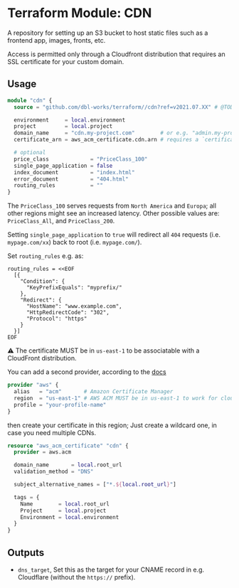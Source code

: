 # Terraform Module: CDN

A repository for setting up an S3 bucket to host static files such as a frontend app, images, fronts, etc.

Access is permitted only through a Cloudfront distribution that requires an SSL certificate for your custom domain.


## Usage

```terraform
module "cdn" {
  source = "github.com/dbl-works/terraform//cdn?ref=v2021.07.XX" # @TODO: update on release

  environment     = local.environment
  project         = local.project
  domain_name     = "cdn.my-project.com"        # or e.g. "admin.my-project.com"
  certificate_arn = aws_acm_certificate.cdn.arn # requires a `certificate` module to be created separately

  # optional
  price_class             = "PriceClass_100"
  single_page_application = false
  index_document          = "index.html"
  error_document          = "404.html"
  routing_rules           = ""
}
```

The `PriceClass_100` serves requests from `North America` and `Europa`; all other regions might see an increased latency. Other possible values are: `PriceClass_All`, and `PriceClass_200`.

Setting `single_page_application` to `true` will redirect all `404` requests (i.e. `mypage.com/xx`) back to root (i.e. `mypage.com/`).

Set `routing_rules` e.g. as:

```
routing_rules = <<EOF
  [{
    "Condition": {
      "KeyPrefixEquals": "myprefix/"
    },
    "Redirect": {
      "HostName": "www.example.com",
      "HttpRedirectCode": "302",
      "Protocol": "https"
    }
  }]
EOF
```

:warning: The certificate MUST be in `us-east-1` to be associatable with a CloudFront distribution.

You can add a second provider, according to the [docs](https://www.terraform.io/docs/configuration-0-11/providers.html#multiple-provider-instances)

```terraform
provider "aws" {
  alias   = "acm"       # Amazon Certificate Manager
  region  = "us-east-1" # AWS ACM MUST be in us-east-1 to work for cloudfron
  profile = "your-profile-name"
}
```

then create your certificate in this region; Just create a wildcard one, in case you need multiple CDNs.

```terraform
resource "aws_acm_certificate" "cdn" {
  provider = aws.acm

  domain_name       = local.root_url
  validation_method = "DNS"

  subject_alternative_names = ["*.${local.root_url}"]

  tags = {
    Name        = local.root_url
    Project     = local.project
    Environment = local.environment
  }
}
```

## Outputs
- `dns_target`, Set this as the target for your CNAME record in e.g. Cloudflare (without the `https://` prefix).
